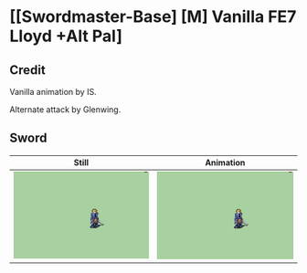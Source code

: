 # [\[Swordmaster-Base\] \[M\] Vanilla FE7 Lloyd +Alt Pal]

## Credit

Vanilla animation by IS.

Alternate attack by Glenwing. 
	
## Sword

| Still | Animation |
| :---: | :-------: |
| ![Sword still](./Sword_000.png) | ![Sword animation](./Sword.gif) |
